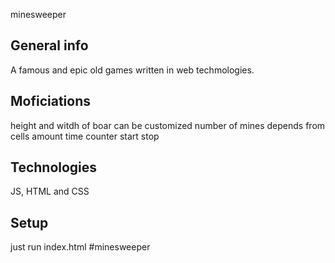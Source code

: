 minesweeper
## General info
A famous and epic old games written in web techmologies.

## Moficiations
 height and witdh of boar can be customized
 number of mines depends from cells amount
 time counter start stop

## Technologies
JS, HTML and CSS

## Setup
just run index.html
# m i n e s w e e p e r  
 